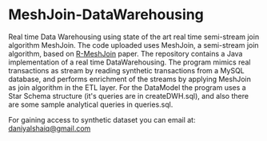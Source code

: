 # MeshJoin-DataWarehousing
Real time Data Warehousing using state of the art real time semi-stream join algorithm MeshJoin. The code uploaded uses MeshJoin, a semi-stream join algorithm, based on [R-MeshJoin](https://dl.acm.org/doi/10.1145/1871940.1871952) paper.
The repository contains a Java implementation of a real time DataWarehousing. The program mimics real transactions as stream by reading synthetic transactions from a MySQL database, and performs enrichment of the streams by applying MeshJoin as join algorithm in the ETL layer. 
For the DataModel the program uses a Star Schema structure (it's queries are in createDWH.sql), and also there are some sample analytical queries in queries.sql. 


For gaining access to synthetic dataset you can email at: daniyalshaiq@gmail.com
